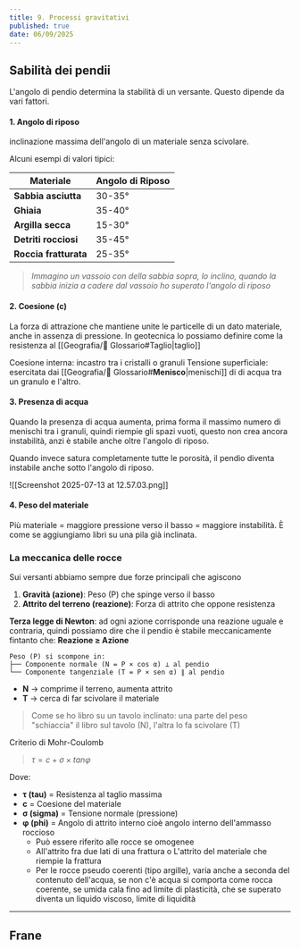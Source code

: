 ```yaml
---
title: 9. Processi gravitativi
published: true
date: 06/09/2025
---
```


## Sabilità dei pendii

L'angolo di pendio determina la stabilità di un versante. Questo dipende da vari fattori.

#### 1. Angolo di riposo
 inclinazione massima dell'angolo di un materiale senza scivolare. 

Alcuni esempi di valori tipici:

| Materiale             | Angolo di Riposo |
| --------------------- | ---------------- |
| **Sabbia asciutta**   | 30-35°           |
| **Ghiaia**            | 35-40°           |
| **Argilla secca**     | 15-30°           |
| **Detriti rocciosi**  | 35-45°           |
| **Roccia fratturata** | 25-35°           |
 
> *Immagino un vassoio con della sabbia sopra, lo inclino, quando la sabbia inizia a cadere dal vassoio ho superato l'angolo di riposo*

#### 2. Coesione (c)

La forza di attrazione che mantiene unite le particelle di un dato materiale, anche in assenza di pressione. In geotecnica lo possiamo definire come la resistenza al [[Geografia/📖 Glossario#Taglio|taglio]]

Coesione interna: incastro tra i cristalli o granuli
Tensione superficiale: esercitata dai [[Geografia/📖 Glossario#**Menisco**|menischi]] di di acqua tra un granulo e l'altro.

#### 3. Presenza di acqua

Quando la presenza di acqua aumenta, prima forma il massimo numero di menischi tra i granuli, quindi riempie gli spazi vuoti, questo non crea ancora instabilità, anzi è stabile anche oltre l'angolo di riposo. 

Quando invece satura completamente tutte le porosità, il pendio diventa instabile anche sotto l'angolo di riposo. 

![[Screenshot 2025-07-13 at 12.57.03.png]]

#### 4. Peso del materiale

Più materiale = maggiore pressione verso il basso = maggiore instabilità.
È come se aggiungiamo libri su una pila già inclinata.

### La meccanica delle rocce

Sui versanti abbiamo sempre due forze principali che agiscono 

1. **Gravità (azione)**: Peso (P) che spinge verso il basso
2. **Attrito del terreno (reazione)**: Forza di attrito che oppone resistenza

**Terza legge di Newton**: ad ogni azione corrisponde una reazione uguale e contraria, quindi possiamo dire che il pendio è stabile meccanicamente fintanto che: **Reazione ≥ Azione**

```
Peso (P) si scompone in:
├── Componente normale (N = P × cos α) ⟂ al pendio
└── Componente tangenziale (T = P × sen α) ∥ al pendio
```

- **N** → comprime il terreno, aumenta attrito
- **T** → cerca di far scivolare il materiale

> Come se ho libro su un tavolo inclinato: una parte del peso "schiaccia" il libro sul tavolo (N), l'altra lo fa scivolare (T)

Criterio di Mohr-Coulomb

> $τ = c + σ  ×  tan φ$

Dove:
- **τ (tau)** = Resistenza al taglio massima
- **c** = Coesione del materiale
- **σ (sigma)** = Tensione normale (pressione)
- **φ (phi)** = Angolo di attrito interno cioè angolo interno dell'ammasso roccioso
	- Può essere riferito alle rocce se omogenee
	- All'attrito fra due lati di una frattura o L'attrito del materiale che riempie la frattura
	- Per le rocce pseudo coerenti (tipo argille), varia anche a seconda del contenuto dell'acqua, se non c'è acqua si comporta come rocca coerente, se umida cala fino ad limite di plasticità, che se superato diventa un liquido viscoso, limite di liquidità

---

## Frane

